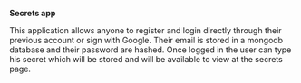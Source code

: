 <b>Secrets app</b>

This application allows anyone to register and login directly through their previous account or sign with Google. 
Their email is stored in a mongodb database and their password are hashed.
Once logged in the user can type his secret which will be stored and will be available to view at the secrets page.
